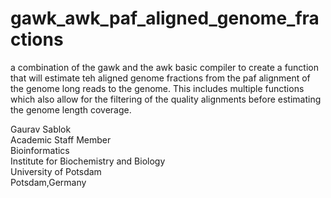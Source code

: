 # gawk_awk_paf_aligned_genome_fractions
a combination of the gawk and the awk basic compiler to create a function that will estimate teh aligned genome fractions from the paf alignment of the genome long reads to the genome. This includes multiple functions which also allow for the filtering of the quality alignments before estimating the genome length coverage.

Gaurav Sablok \
Academic Staff Member \
Bioinformatics \
Institute for Biochemistry and Biology \
University of Potsdam \
Potsdam,Germany
